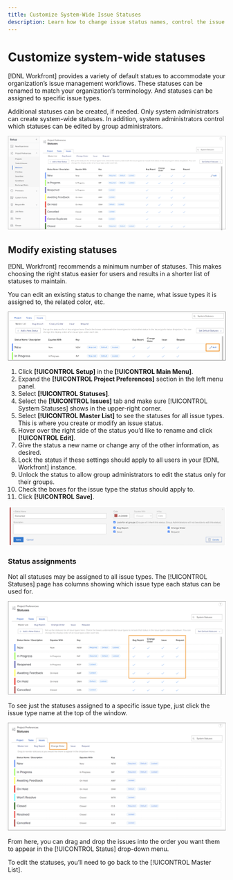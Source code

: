 ```yaml
---
title: Customize System-Wide Issue Statuses
description: Learn how to change issue status names, control the issue types a status is used for, and lock/unlock statuses for group-level customization.
---
```


# Customize system-wide statuses

[!DNL Workfront] provides a variety of default statues to accommodate your organization’s issue management workflows. These statuses can be renamed to match your organization’s terminology. And statuses can be assigned to specific issue types. 

Additional statuses can be created, if needed. Only system administrators can create system-wide statuses. In addition, system administrators control which statuses can be edited by group administrators.

![[!UICONTROL Issues] tab on [!UICONTROL Statues] page in [!UICONTROL Setup]](assets/admin-fund-all-issue-statuses.png)

## Modify existing statuses

[!DNL Workfront] recommends a minimum number of statuses. This makes choosing the right status easier for users and results in a shorter list of statuses to maintain.

You can edit an existing status to change the name, what issue types it is assigned to, the related color, etc.

![Issue status list with [!UICONTROL Edit] option highlighted](assets/admin-fund-edit-issue-status.png)

1. Click **[!UICONTROL Setup]** in the **[!UICONTROL Main Menu]**.
1. Expand the **[!UICONTROL Project Preferences]** section in the left menu panel.
1. Select **[!UICONTROL Statuses]**.
1. Select the **[!UICONTROL Issues]** tab and make sure [!UICONTROL System Statuses] shows in the upper-right corner.
1. Select **[!UICONTROL Master List]** to see the statuses for all issue types. This is where you create or modify an issue status.
1. Hover over the right side of the status you’d like to rename and click **[!UICONTROL Edit]**.
1. Give the status a new name or change any of the other information, as desired.
1. Lock the status if these settings should apply to all users in your [!DNL Workfront] instance.
1. Unlock the status to allow group administrators to edit the status only for their groups.
1. Check the boxes for the issue type the status should apply to.
1. Click **[!UICONTROL Save]**.

![Window for creating a new status](assets/admin-fund-edit-issue-status-2.png)

### Status assignments

Not all statuses may be assigned to all issue types. The [!UICONTROL Statuses] page has columns showing which issue type each status can be used for.

![Change Order highlighted on Issues tab of Statuses page](assets/admin-fund-issue-type-statuses.png)


To see just the statuses assigned to a specific issue type, just click the issue type name at the top of the window.

![[!UICONTROL Issue] tab of [!UICONTROL Status] page with columns highlighted](assets/admin-fund-statuses-issue-type.png)

From here, you can drag and drop the issues into the order you want them to appear in the [!UICONTROL Status] drop-down menu.

To edit the statuses, you’ll need to go back to the [!UICONTROL Master List].
